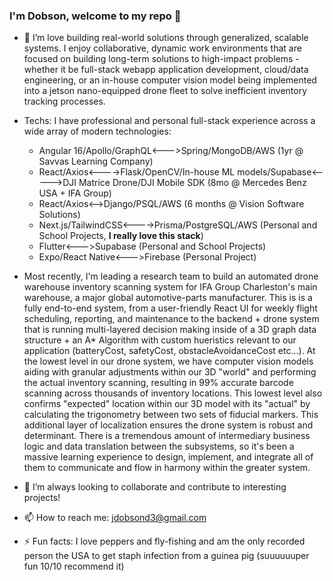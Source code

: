 ### I'm Dobson, welcome to my repo 👋

- 🔭 I’m love building real-world solutions through generalized, scalable systems. I enjoy collaborative, dynamic work environments that are focused on building long-term solutions to high-impact problems - whether it be full-stack webapp application development, cloud/data engineering, or an in-house computer vision model being implemented into a jetson nano-equipped drone fleet to solve inefficient inventory tracking processes.

- Techs: I have professional and personal full-stack experience across a wide array of modern technologies:
  - Angular 16/Apollo/GraphQL<--->Spring/MongoDB/AWS (1yr @ Savvas Learning Company)
  - React/Axios<---->Flask/OpenCV/In-house ML models/Supabase<----->DJI Matrice Drone/DJI Mobile SDK (8mo @ Mercedes Benz USA + IFA Group)
  - React/Axios<-->Django/PSQL/AWS (6 months @ Vision Software Solutions)
  - Next.js/TailwindCSS<---->Prisma/PostgreSQL/AWS (Personal and School Projects, **I really love this stack**)
  - Flutter<--->Supabase (Personal and School Projects)
  - Expo/React Native<--->Firebase (Personal Project)
 
- Most recently, I'm leading a research team to build an automated drone warehouse inventory scanning system for IFA Group Charleston's main warehouse, a major global automotive-parts manufacturer. This is is a fully end-to-end system, from a user-friendly React UI for weekly flight scheduling, reporting, and maintenance to the backend + drone system that is running multi-layered decision making inside of a 3D graph data structure + an A* Algorithm with custom hueristics relevant to our application (batteryCost, safetyCost, obstacleAvoidanceCost etc...). At the lowest level in our drone system, we have computer vision models aiding with granular adjustments within our 3D "world" and performing the actual inventory scanning, resulting in 99% accurate barcode scanning across thousands of inventory locations. This lowest level also confirms "expected" location within our 3D model with its "actual" by calculating the trigonometry between two sets of fiducial markers. This additional layer of localization ensures the drone system is robust and determinant. There is a tremendous amount of intermediary business logic and data translation between the subsystems, so it's been a massive learning experience to design, implement, and integrate all of them to communicate and flow in harmony within the greater system.

- 👯 I’m always looking to collaborate and contribute to interesting projects!

- 📫 How to reach me: jdobsond3@gmail.com

- ⚡ Fun facts: I love peppers and fly-fishing and am the only recorded person the USA to get staph infection from a guinea pig (suuuuuuper fun 10/10 recommend it)
